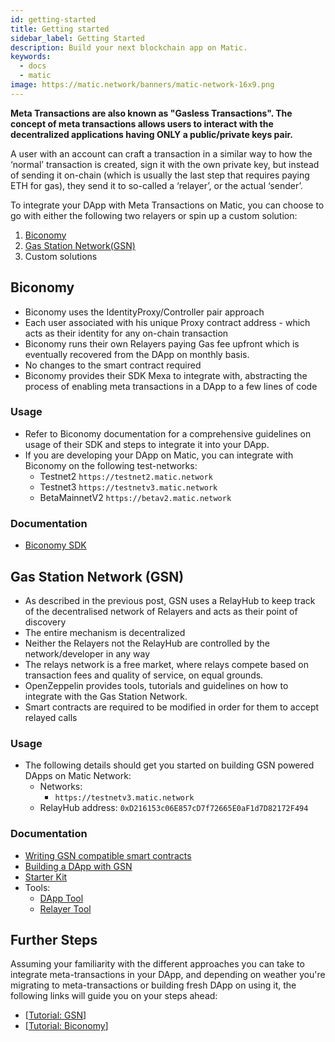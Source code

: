 ```yaml
---
id: getting-started
title: Getting started
sidebar_label: Getting Started
description: Build your next blockchain app on Matic.
keywords:
  - docs
  - matic
image: https://matic.network/banners/matic-network-16x9.png 
---
```


**Meta Transactions are also known as "Gasless Transactions". The concept of meta transactions allows users to interact with the decentralized applications having ONLY a public/private keys pair.**

A user with an account can craft a transaction in a similar way to how the ‘normal’ transaction is created, sign it with the own private key, but instead of sending it on-chain (which is usually the last step that requires paying ETH for gas), they send it to so-called a ‘relayer’, or the actual ‘sender’.

To integrate your DApp with Meta Transactions on Matic, you can choose to go with either the following two relayers or spin up a custom solution:

1. [Biconomy](metatransactions-biconomy)
2. [Gas Station Network(GSN)](metatransactions-gsn)
3. Custom solutions

## Biconomy

- Biconomy uses the IdentityProxy/Controller pair approach
- Each user associated with his unique Proxy contract address - which acts as their identity for any on-chain transaction
- Biconomy runs their own Relayers paying Gas fee upfront which is eventually recovered from the DApp on monthly basis.
- No changes to the smart contract required
- Biconomy provides their SDK Mexa to integrate with, abstracting the process of enabling meta transactions in a DApp to a few lines of code

### Usage

- Refer to Biconomy documentation for a comprehensive guidelines on usage of their SDK and steps to integrate it into your DApp.
- If you are developing your DApp on Matic, you can integrate with Biconomy on the following test-networks:
    - Testnet2 `https://testnet2.matic.network`
    - Testnet3 `https://testnetv3.matic.network`
    - BetaMainnetV2 `https://betav2.matic.network`

### Documentation

- [Biconomy SDK](https://docs.biconomy.io/biconomy-sdk-mexa)

## Gas Station Network (GSN)

- As described in the previous post, GSN uses a RelayHub to keep track of the decentralised network of Relayers and acts as their point of discovery
- The entire mechanism is decentralized
- Neither the Relayers not the RelayHub are controlled by the network/developer in any way
- The relays network is a free market, where relays compete based on transaction fees and quality of service, on equal grounds.
- OpenZeppelin provides tools, tutorials and guidelines on how to integrate with the Gas Station Network.
- Smart contracts are required to be modified in order for them to accept relayed calls

### Usage

- The following details should get you started on building GSN powered DApps on Matic Network:
    - Networks:
        - `https://testnetv3.matic.network`
    - RelayHub address: `0xD216153c06E857cD7f72665E0aF1d7D82172F494`

### Documentation

- [Writing GSN compatible smart contracts](https://docs.openzeppelin.com/contracts/2.x/gsn)
- [Building a DApp with GSN](https://docs.openzeppelin.com/sdk/2.6/gsn-dapp)
- [Starter Kit](https://docs.openzeppelin.com/starter-kits/gsnkit)
- Tools:
    - [DApp Tool](https://gsn.openzeppelin.com/recipients)
    - [Relayer Tool](https://gsn.openzeppelin.com/relays)

## Further Steps

Assuming your familiarity with the different approaches you can take to integrate meta-transactions in your DApp, and depending on weather you're migrating to meta-transactions or building fresh DApp on using it, the following links will guide you on your steps ahead:

- [[Tutorial: GSN](metatransactions-biconomy)]
- [[Tutorial: Biconomy](metatransactions-gsn)]